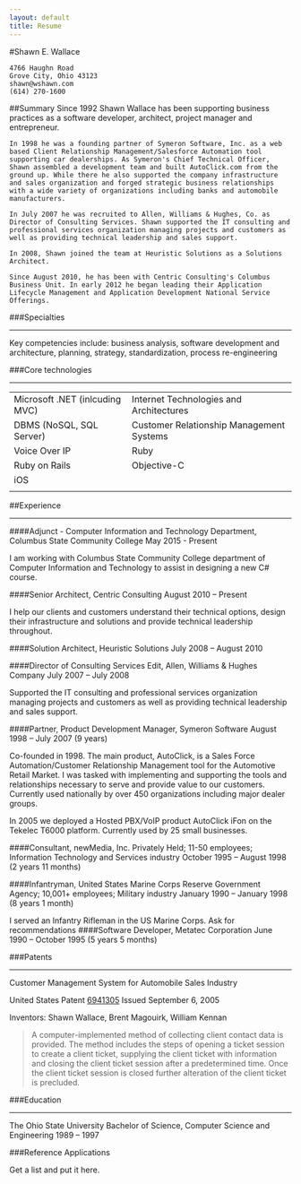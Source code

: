 ```yaml
---
layout: default
title: Resume
---
```



#Shawn E. Wallace

	4766 Haughn Road
	Grove City, Ohio 43123
	shawn@wshawn.com
	(614) 270-1600

##Summary
	Since 1992 Shawn Wallace has been supporting business practices as a software developer, architect, project manager and entrepreneur.

	In 1998 he was a founding partner of Symeron Software, Inc. as a web based Client Relationship Management/Salesforce Automation tool supporting car dealerships. As Symeron's Chief Technical Officer, Shawn assembled a development team and built AutoClick.com from the ground up. While there he also supported the company infrastructure and sales organization and forged strategic business relationships with a wide variety of organizations including banks and automobile manufacturers.

	In July 2007 he was recruited to Allen, Williams & Hughes, Co. as Director of Consulting Services. Shawn supported the IT consulting and professional services organization managing projects and customers as well as providing technical leadership and sales support.

	In 2008, Shawn joined the team at Heuristic Solutions as a Solutions Architect.

	Since August 2010, he has been with Centric Consulting's Columbus Business Unit. In early 2012 he began leading their Application Lifecycle Management and Application Development National Service Offerings.

###Specialties
***
Key competencies include: business analysis, software development and architecture, planning, strategy, standardization, process re-engineering 

###Core technologies
***
<table>
	<tr><td>Microsoft .NET (inlcuding MVC)</td><td>Internet Technologies and Architectures</td></tr>
	<tr><td>DBMS (NoSQL, SQL Server)</td><td>Customer Relationship Management Systems</td></tr>
	<tr><td>Voice Over IP</td><td>Ruby</td></tr>
	<tr><td>Ruby on Rails</td><td>Objective-C</td></tr>
	<tr><td>iOS</td><td></td></tr>
	<tr><td></td><td></td></tr>
</table>

##Experience
***
####Adjunct - Computer Information and Technology Department, Columbus State Community College
May 2015 - Present

I am working with Columbus State Community College department of Computer Information and Technology to assist in designing a new C# course.

####Senior Architect, Centric Consulting
August 2010 – Present

I help our clients and customers understand their technical options, design their infrastructure and solutions and provide technical leadership throughout.

####Solution Architect, Heuristic Solutions
July 2008 – August 2010

####Director of Consulting Services Edit, Allen, Williams & Hughes Company
July 2007 – July 2008

Supported the IT consulting and professional services organization managing projects and customers as well as providing technical leadership and sales support.

####Partner, Product Development Manager, Symeron Software
August 1998 – July 2007 (9 years)

Co-founded in 1998. The main product, AutoClick, is a Sales Force Automation/Customer Relationship Management tool for the Automotive Retail Market. I was tasked with implementing and supporting the tools and relationships necessary to serve and provide value to our customers. Currently used nationally by over 450 organizations including major dealer groups.

In 2005 we deployed a Hosted PBX/VoIP product AutoClick iFon on the Tekelec T6000 platform. Currently used by 25 small businesses.

####Consultant, newMedia, Inc.
Privately Held; 11-50 employees; Information Technology and Services industry
October 1995 – August 1998 (2 years 11 months)

####Infantryman, United States Marine Corps Reserve
Government Agency; 10,001+ employees; Military industry
January 1990 – January 1998 (8 years 1 month)

I served an Infantry Rifleman in the US Marine Corps.
Ask for recommendations
####Software Developer, Metatec Corporation
June 1990 – October 1995 (5 years 5 months)

###Patents
***
Customer Management System for Automobile Sales Industry

United States Patent [6941305](http://www.google.com/patents/US6941305) Issued September 6, 2005

Inventors: Shawn Wallace, Brent Magouirk, William Kennan

>A computer-implemented method of collecting client contact data is provided. The method includes the steps of opening a ticket session to create a client ticket, supplying the client ticket with information and closing the client ticket session after a predetermined time. Once the client ticket session is closed further alteration of the client ticket is precluded.

###Education
***
The Ohio State University
Bachelor of Science, Computer Science and Engineering
1989 – 1997

###Reference Applications

Get a list and put it here.